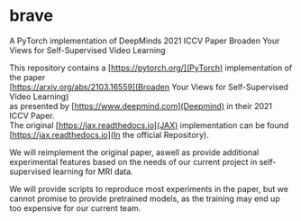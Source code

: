 # brave
A PyTorch implementation of DeepMinds 2021 ICCV Paper Broaden Your Views for Self-Supervised Video Learning

This repository contains a [https://pytorch.org/](PyTorch) implementation of the paper  
[https://arxiv.org/abs/2103.16559](Broaden Your Views for Self-Supervised Video Learning)  
as presented by [https://www.deepmind.com](Deepmind) in their 2021 ICCV Paper.  
The original [https://jax.readthedocs.io](JAX) implementation can be found [https://jax.readthedocs.io](In the official Repository).  

We will reimplement the original paper, aswell as provide additional experimental features based on the needs of our current project in self-supervised learning for MRI data. 

We will provide scripts to reproduce most experiments in the paper, but we cannot promise to provide pretrained models, as the training may end up too expensive for our current team. 
